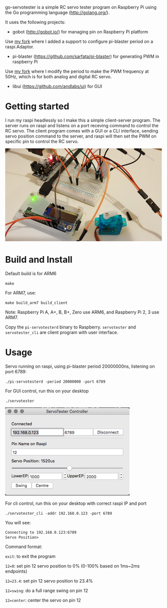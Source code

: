 go-servotester is a simple RC servo tester program on Raspberry Pi using the Go programming language (http://golang.org/).

It uses the following projects:
- gobot (http://gobot.io/) for managing pin on Raspberry Pi platform

Use [my fork](https://github.com/starryalley/gobot) where I added a support to configure pi-blaster period on a raspi.Adaptor. 

- pi-blaster (https://github.com/sarfata/pi-blaster) for generating PWM in raspberry Pi

Use [my fork](https://github.com/starryalley/pi-blaster) where I modify the period to make the PWM frequency at 50Hz, which is for both analog and digital RC servo.

- libui (https://github.com/andlabs/ui) for GUI


# Getting started

I run my raspi headlessly so I make this a simple client-server program. The server runs on raspi and listens on a port receving command to control the RC servo. The client program comes with a GUI or a CLI interface, sending servo position command to the server, and raspi will then set the PWM on specific pin to control the RC servo.

![my setup](images/setup.png)

# Build and Install

Default build is for ARM6

`make`


For ARM7, use:

`make build_arm7 build_client`

Note: Raspberry Pi A, A+, B, B+, Zero use ARM6, and Raspberry Pi 2, 3 use ARM7.

Copy the `pi-servotesterd` binary to Raspberry. `servotester` and `servotester_cli` are client program with user interface.


# Usage

Servo running on raspi, using pi-blaster period 20000000ns, listening on port 6789:

`./pi-servotesterd -period 20000000 -port 6789`

For GUI control, run this on your desktop

`./servotester`

![Screenshot](images/gui.png)


For cli control, run this on your desktop with correct raspi IP and port

`./servotester_cli -addr 192.168.0.123 -port 6789`

You will see:

```
Connecting to 192.168.0.123:6789
Servo Position>
```

Command format:

`exit`: to exit the program

`12=0`: set pin 12 servo position to 0% (0-100% based on 1ms~2ms endpoints)

`12=23.4`: set pin 12 servo position to 23.4%

`12=swing`: do a full range swing on pin 12

`12=center`: center the servo on pin 12

